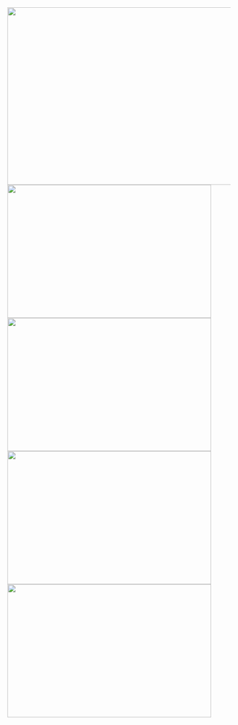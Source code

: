 
<!-- ![header](https://capsule-render.vercel.app/api?type=waving&color=auto&height=80&section=header&animation=fadeIn)
![Github Profile Summary Card](http://github-profile-summary-cards.vercel.app/api/cards/profile-details?username=G-Redos&theme=github)
![Top Languages by Commit](http://github-profile-summary-cards.vercel.app/api/cards/most-commit-language?username=G-Redos&theme=github)
![Top Languages by Repo](http://github-profile-summary-cards.vercel.app/api/cards/repos-per-language?username=G-Redos&theme=github) 
![Stats](http://github-profile-summary-cards.vercel.app/api/cards/stats?username=G-Redos&theme=github)
![Commits](http://github-profile-summary-cards.vercel.app/api/cards/productive-time?username=G-Redos&theme=github&gmtOffset=1)

<!-- # Reach me -->
<!-- ![footer](https://capsule-render.vercel.app/api?type=waving&color=auto&height=80&section=footer&animation=fadeIn) -->
<img height="400em" width="900em" src="http://github-profile-summary-cards.vercel.app/api/cards/profile-details?username=G-Redos&theme=github"/>
<img height="300em" width="460em" src="http://github-profile-summary-cards.vercel.app/api/cards/most-commit-language?username=G-Redos&theme=github"/>
<img height="300em" width="460em" src="http://github-profile-summary-cards.vercel.app/api/cards/repos-per-language?username=G-Redos&theme=github"/>
<img height="300em" width="460em" src="http://github-profile-summary-cards.vercel.app/api/cards/stats?username=G-Redos&theme=github"/>
<img height="300em" width="460em" src="http://github-profile-summary-cards.vercel.app/api/cards/productive-time?username=G-Redos&theme=github&gmtOffset=1"/>
